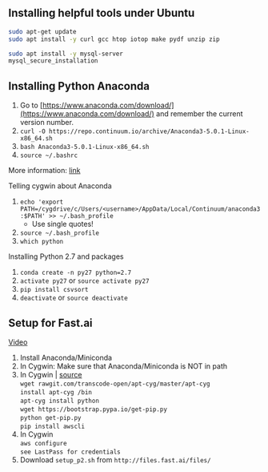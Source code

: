 

## Installing helpful tools under Ubuntu

```bash
sudo apt-get update
sudo apt install -y curl gcc htop iotop make pydf unzip zip
```
```bash
sudo apt install -y mysql-server
mysql_secure_installation
```

## Installing Python Anaconda

1. Go to [https://www.anaconda.com/download/](https://www.anaconda.com/download/) and remember the current version number.
2. `curl -O https://repo.continuum.io/archive/Anaconda3-5.0.1-Linux-x86_64.sh`
3. `bash Anaconda3-5.0.1-Linux-x86_64.sh`
4. `source ~/.bashrc`

More information: [link](https://www.digitalocean.com/community/tutorials/how-to-install-the-anaconda-python-distribution-on-ubuntu-16-04)

Telling cygwin about Anaconda
1. `echo 'export PATH=/cygdrive/c/Users/<username>/AppData/Local/Continuum/anaconda3:$PATH' >> ~/.bash_profile`
    * Use single quotes!
2. `source ~/.bash_profile`
3. `which python`

Installing Python 2.7 and packages
1. `conda create -n py27 python=2.7`
2. `activate py27` or `source activate py27`
3. `pip install csvsort`
4. `deactivate` or `source deactivate`


## Setup for Fast.ai

[Video](https://www.youtube.com/watch?v=8rjRfW4JM2I)

1. Install Anaconda/Miniconda
2. In Cygwin: Make sure that Anaconda/Miniconda is NOT in path
3. In Cygwin | [source](http://wiki.fast.ai/index.php/Awscli_in_cygwin)  
    `wget rawgit.com/transcode-open/apt-cyg/master/apt-cyg`  
    `install apt-cyg /bin`  
    `apt-cyg install python`  
    `wget https://bootstrap.pypa.io/get-pip.py`  
    `python get-pip.py`  
    `pip install awscli`  
4. In Cygwin  
    `aws configure`  
    `see LastPass for credentials`  
5. Download `setup_p2.sh` from `http://files.fast.ai/files/`
